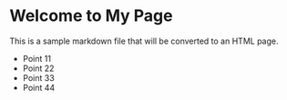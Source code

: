 # Welcome to My Page

This is a sample markdown file that will be converted to an HTML page.

- Point 11
- Point 22
- Point 33
- Point 44